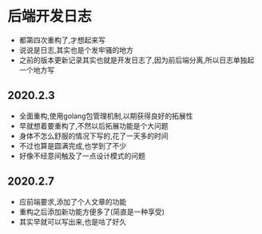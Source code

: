# 后端开发日志


* 都第四次重构了,才想起来写
* 说说是日志,其实也是个发牢骚的地方
* 之前的版本更新记录其实也就是开发日志了,因为前后端分离,所以日志单独起一个地方写


## 2020.2.3


* 全面重构,使用golang包管理机制,以期获得良好的拓展性
* 早就想着要重构了,不然以后拓展功能是个大问题
* 身体不怎么舒服的情况下写的,花了一天多的时间
* 不过也算是圆满完成,也学到了不少
* 好像不经意间触及了一点设计模式的问题


## 2020.2.7

* 应前端要求,添加了个人文章的功能
* 重构之后添加新功能方便多了(简直是一种享受)
* 其实早就可以写出来,也是咕了好久
